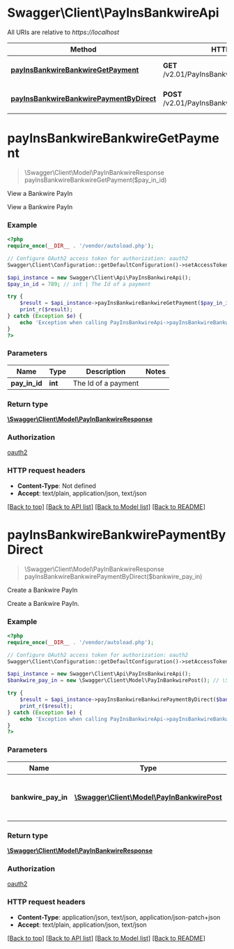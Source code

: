 # Swagger\Client\PayInsBankwireApi

All URIs are relative to *https://localhost*

Method | HTTP request | Description
------------- | ------------- | -------------
[**payInsBankwireBankwireGetPayment**](PayInsBankwireApi.md#payInsBankwireBankwireGetPayment) | **GET** /v2.01/PayInsBankwire/payments/{PayInId} | View a Bankwire PayIn
[**payInsBankwireBankwirePaymentByDirect**](PayInsBankwireApi.md#payInsBankwireBankwirePaymentByDirect) | **POST** /v2.01/PayInsBankwire/payments/direct | Create a Bankwire PayIn


# **payInsBankwireBankwireGetPayment**
> \Swagger\Client\Model\PayInBankwireResponse payInsBankwireBankwireGetPayment($pay_in_id)

View a Bankwire PayIn

View a Bankwire PayIn

### Example
```php
<?php
require_once(__DIR__ . '/vendor/autoload.php');

// Configure OAuth2 access token for authorization: oauth2
Swagger\Client\Configuration::getDefaultConfiguration()->setAccessToken('YOUR_ACCESS_TOKEN');

$api_instance = new Swagger\Client\Api\PayInsBankwireApi();
$pay_in_id = 789; // int | The Id of a payment

try {
    $result = $api_instance->payInsBankwireBankwireGetPayment($pay_in_id);
    print_r($result);
} catch (Exception $e) {
    echo 'Exception when calling PayInsBankwireApi->payInsBankwireBankwireGetPayment: ', $e->getMessage(), PHP_EOL;
}
?>
```

### Parameters

Name | Type | Description  | Notes
------------- | ------------- | ------------- | -------------
 **pay_in_id** | **int**| The Id of a payment |

### Return type

[**\Swagger\Client\Model\PayInBankwireResponse**](../Model/PayInBankwireResponse.md)

### Authorization

[oauth2](../../README.md#oauth2)

### HTTP request headers

 - **Content-Type**: Not defined
 - **Accept**: text/plain, application/json, text/json

[[Back to top]](#) [[Back to API list]](../../README.md#documentation-for-api-endpoints) [[Back to Model list]](../../README.md#documentation-for-models) [[Back to README]](../../README.md)

# **payInsBankwireBankwirePaymentByDirect**
> \Swagger\Client\Model\PayInBankwireResponse payInsBankwireBankwirePaymentByDirect($bankwire_pay_in)

Create a Bankwire PayIn

Create a Bankwire PayIn.

### Example
```php
<?php
require_once(__DIR__ . '/vendor/autoload.php');

// Configure OAuth2 access token for authorization: oauth2
Swagger\Client\Configuration::getDefaultConfiguration()->setAccessToken('YOUR_ACCESS_TOKEN');

$api_instance = new Swagger\Client\Api\PayInsBankwireApi();
$bankwire_pay_in = new \Swagger\Client\Model\PayInBankwirePost(); // \Swagger\Client\Model\PayInBankwirePost | Redsys PayIn Request Object params

try {
    $result = $api_instance->payInsBankwireBankwirePaymentByDirect($bankwire_pay_in);
    print_r($result);
} catch (Exception $e) {
    echo 'Exception when calling PayInsBankwireApi->payInsBankwireBankwirePaymentByDirect: ', $e->getMessage(), PHP_EOL;
}
?>
```

### Parameters

Name | Type | Description  | Notes
------------- | ------------- | ------------- | -------------
 **bankwire_pay_in** | [**\Swagger\Client\Model\PayInBankwirePost**](../Model/PayInBankwirePost.md)| Redsys PayIn Request Object params | [optional]

### Return type

[**\Swagger\Client\Model\PayInBankwireResponse**](../Model/PayInBankwireResponse.md)

### Authorization

[oauth2](../../README.md#oauth2)

### HTTP request headers

 - **Content-Type**: application/json, text/json, application/json-patch+json
 - **Accept**: text/plain, application/json, text/json

[[Back to top]](#) [[Back to API list]](../../README.md#documentation-for-api-endpoints) [[Back to Model list]](../../README.md#documentation-for-models) [[Back to README]](../../README.md)

